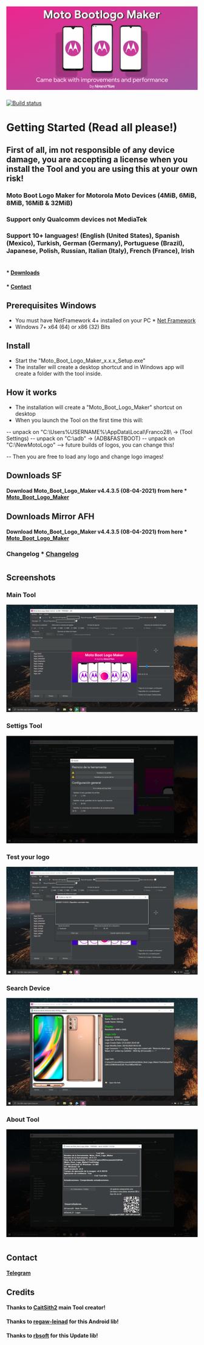 # ![Moto_Boot_Logo_Maker](https://raw.githubusercontent.com/Franco28/Moto_Boot_Logo_Maker/master/Logo/BootLogoMaker.jpg)

[![Build status](https://ci.appveyor.com/api/projects/status/49lbwcmbc90an8yt?svg=true)](https://ci.appveyor.com/project/Franco28/moto-boot-logo-maker)

# Getting Started (Read all please!)

## First of all, im not responsible of any device damage, you are accepting a license when you install the Tool and you are using this at your own risk!

### Moto Boot Logo Maker for Motorola Moto Devices (4MiB, 6MiB, 8MiB, 16MiB & 32MiB) 

### Support only Qualcomm devices not MediaTek

### Support 10+ languages! (English (United States), Spanish (Mexico), Turkish, German (Germany), Portuguese (Brazil), Japanese, Polish, Russian, Italian (Italy), French (France), Irish

#

#### * [Downloads](https://github.com/Franco28/Moto_Boot_Logo_Maker#downloads) 
#### * [Contact](https://github.com/Franco28/Moto_Boot_Logo_Maker#contact) 

## Prerequisites Windows
- You must have NetFramework 4+ installed on your PC * [Net Framework](https://dotnet.microsoft.com/download) 
- Windows 7+ x64 (64) or x86 (32) Bits

## Install
- Start the "Moto_Boot_Logo_Maker_x.x.x_Setup.exe"
- The installer will create a desktop shortcut and in Windows app will create a folder with the tool inside. 

## How it works
- The installation will create a "Moto_Boot_Logo_Maker" shortcut on desktop
- When you launch the Tool on the first time this will:

-- unpack on "C:\Users\%USERNAME%\AppData\Local\Franco28\ -> (Tool Settings)
-- unpack on "C:\adb\" -> (ADB&FASTBOOT)
-- unpack on "C:\NewMotoLogo\" --> future builds of logos, you can change this!

-- Then you are free to load any logo and change logo images!


## Downloads SF

#### Download Moto_Boot_Logo_Maker v4.4.3.5 (08-04-2021) from here * [Moto_Boot_Logo_Maker](https://master.dl.sourceforge.net/project/motobootlogomaker/Moto_Boot_Logo_Maker_v4.4.3.5_Setup.exe) 

## Downloads Mirror AFH
#### Download Moto_Boot_Logo_Maker v4.4.3.5 (08-04-2021) from here * [Moto_Boot_Logo_Maker](https://www.androidfilehost.com/?fid=2188818919693778392) 

### Changelog * [Changelog](https://raw.githubusercontent.com/Franco28/Moto_Boot_Logo_Maker/master/Tool/Setup/changelog.txt) 

####

#

## Screenshots


### Main Tool
![Main Tool](https://raw.githubusercontent.com/Franco28/Moto_Boot_Logo_Maker/master/Logo/tool.png "Main Tool")

### Settigs Tool
![Settigs Tool](https://raw.githubusercontent.com/Franco28/Moto_Boot_Logo_Maker/master/Logo/settings.png "Settigs Tool")

### Test your logo
![Test your logo](https://raw.githubusercontent.com/Franco28/Moto_Boot_Logo_Maker/master/Logo/testurlogo.png "Test your logo")

### Search Device
![Search Device](https://raw.githubusercontent.com/Franco28/Moto_Boot_Logo_Maker/master/Logo/SearchDevice.png "Search Device")

### About Tool 
![About Tool](https://raw.githubusercontent.com/Franco28/Moto_Boot_Logo_Maker/master/Logo/about.png "About Tool")


####

#

## Contact 
#### [Telegram](https://t.me/francom28) 


## Credits
#### Thanks to [CaitSith2](https://github.com/CaitSith2/MotoBootLogoMaker) main Tool creator!
#### Thanks to [regaw-leinad](https://github.com/regaw-leinad/AndroidLib) for this Android lib!
#### Thanks to [rbsoft](https://github.com/ravibpatel/AutoUpdater.NET) for this Update lib!
